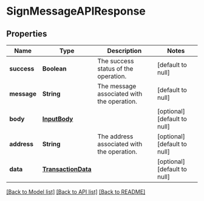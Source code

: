 # SignMessageAPIResponse
## Properties

| Name | Type | Description | Notes |
|------------ | ------------- | ------------- | -------------|
| **success** | **Boolean** | The success status of the operation. | [default to null] |
| **message** | **String** | The message associated with the operation. | [default to null] |
| **body** | [**InputBody**](InputBody.md) |  | [optional] [default to null] |
| **address** | **String** | The address associated with the operation. | [optional] [default to null] |
| **data** | [**TransactionData**](TransactionData.md) |  | [optional] [default to null] |

[[Back to Model list]](../README.md#documentation-for-models) [[Back to API list]](../README.md#documentation-for-api-endpoints) [[Back to README]](../README.md)

